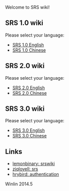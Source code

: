 Welcome to SRS wiki!

## SRS 1.0 wiki

Please select your language:
* [SRS 1.0 English][en1]
* [SRS 1.0 Chinese][cn1]

## SRS 2.0 wiki

Please select your language:
* [SRS 2.0 English][en2]
* [SRS 2.0 Chinese][cn2]

## SRS 3.0 wiki

Please select your language:
* [SRS 3.0 English][en3]
* [SRS 3.0 Chinese][cn3]

## Links

* [lemonbinary: srswiki](http://blog.csdn.net/lemonbinary/article/details/48574739)
* [zjqlovell: srs](http://blog.csdn.net/zjqlovell/article/category/5710003)
* [hrybird: authentication](http://www.cnblogs.com/hrybird/p/5125182.html)

Winlin 2014.5

[en1]: https://github.com/ossrs/srs/wiki/v1_EN_Home
[cn1]: https://github.com/ossrs/srs/wiki/v1_CN_Home
[en2]: https://github.com/ossrs/srs/wiki/v2_EN_Home
[cn2]: https://github.com/ossrs/srs/wiki/v2_CN_Home
[en3]: https://github.com/ossrs/srs/wiki/v3_EN_Home
[cn3]: https://github.com/ossrs/srs/wiki/v3_CN_Home
